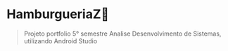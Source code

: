 # HamburgueriaZ🍔

> Projeto portfolio 5° semestre Analise Desenvolvimento de Sistemas, utilizando Android Studio
